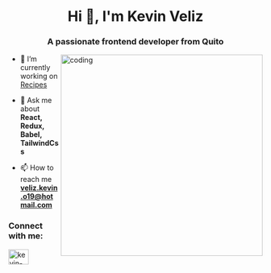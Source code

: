 
<h1 align="center">Hi 👋, I'm Kevin Veliz</h1>
<h3 align="center">A passionate frontend developer from Quito</h3>


<img align="right" alt="coding" width="400" src="https://cdn.dribbble.com/users/330915/screenshots/3587000/10_coding_dribbble.gif"/>

- 🔭 I’m currently working on [Recipes](https://github.com/DaniCis/Recipes_Kruger)

- 💬 Ask me about **React, Redux, Babel, TailwindCss**

- 📫 How to reach me **veliz.kevin.o19@hotmail.com**

<h3 align="left">Connect with me:</h3>
<p align="left">
<a href="https://linkedin.com/in/kevin-veliz-b747a0206" target="blank"><img align="center" src="https://raw.githubusercontent.com/rahuldkjain/github-profile-readme-generator/master/src/images/icons/Social/linked-in-alt.svg" alt="kevin-veliz-b747a0206" height="30" width="40" /></a>
</p>






    

